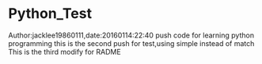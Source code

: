 # Python_Test
Author:jacklee19860111,date:20160114:22:40
push code for learning python programming
this is the second push for test,using simple instead of match
This is the third modify for RADME
